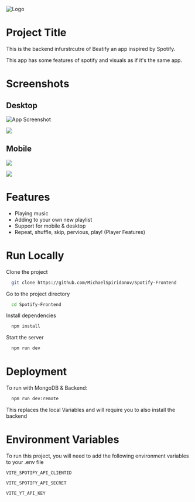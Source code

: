 
![Logo](https://res.cloudinary.com/de8ns2u3x/image/upload/v1722458732/vu43pkdgi53dzd8mt8tc.png)


# Project Title

This is the backend infurstrcutre of Beatify an app inspired by Spotify.

This app has some features of spotify and visuals as if it's the same app.


# Screenshots

## Desktop

![App Screenshot](https://res.cloudinary.com/de8ns2u3x/image/upload/v1724082343/vfwqdogb5vnrhkdleeat.png)

![](https://res.cloudinary.com/de8ns2u3x/image/upload/v1724074909/hko3u2wgsg6xdus69hmz.png)

## Mobile

![](https://res.cloudinary.com/de8ns2u3x/image/upload/v1724082275/qsjvcvpupubkzwqoxzvr.png)

![](https://res.cloudinary.com/de8ns2u3x/image/upload/v1724082275/zyrnkumicpjpdimnvgyl.png)
# Features

- Playing music
- Adding to your own new playlist
- Support for mobile & desktop
- Repeat, shuffle, skip, pervious, play! (Player Features)


# Run Locally

Clone the project

```bash
  git clone https://github.com/MichaelSpiridonov/Spotify-Frontend
```

Go to the project directory

```bash
  cd Spotify-Frontend
```

Install dependencies

```bash
  npm install
```

Start the server

```bash
  npm run dev
```


# Deployment

To run with MongoDB & Backend:
```bash
  npm run dev:remote
```

This replaces the local Variables and will require you to also install the backend


# Environment Variables

To run this project, you will need to add the following environment variables to your .env file

`VITE_SPOTIFY_API_CLIENTID`

`VITE_SPOTIFY_API_SECRET`

`VITE_YT_API_KEY`

